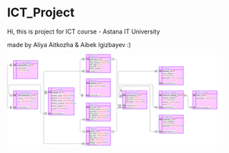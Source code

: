 # ICT_Project 
Hi, this is project for ICT course - Astana IT University

made by Aliya Aitkozha & Aibek Igizbayev :)


![](ict_erd.png)
